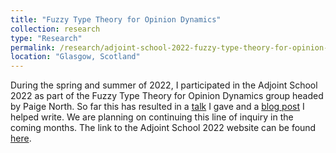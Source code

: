 ```yaml
---
title: "Fuzzy Type Theory for Opinion Dynamics"
collection: research
type: "Research"
permalink: /research/adjoint-school-2022-fuzzy-type-theory-for-opinion-dynamics
location: "Glasgow, Scotland"
---
```


During the spring and summer of 2022, I participated in the Adjoint School 2022 as part of the Fuzzy Type Theory for Opinion Dynamics group headed by Paige North. So far this has resulted in a [talk](/talks/2022-07-20-act-fuzzy-type-theory/) I gave and a [blog post](/posts/2022/07/adjoint-school-2022/) I helped write. We are planning on continuing this line of inquiry in the coming months. The link to the Adjoint School 2022 website can be found [here](https://adjointschool.com/2022.html).
